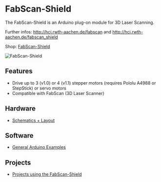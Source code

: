 # FabScan-Shield
The FabScan-Shield is an Arduino plug-on module for 3D Laser Scanning.

Further infos: http://hci.rwth-aachen.de/fabscan and http://hci.rwth-aachen.de/fabscan_shield

Shop: [FabScan-Shield](http://www.watterott.com/en/Arduino-FabScan-Shield)

![FabScan-Shield](https://raw.github.com/watterott/FabScan-Shield/master/img/fabscan-shield.jpg)


## Features
* Drive up to 3 (v1.0) or 4 (v1.1) stepper motors (requires Pololu A4988 or StepStick) or servo motors
* Compatible with FabScan (3D Laser Scanner)


## Hardware
* [Schematics + Layout](https://github.com/watterott/FabScan-Shield/tree/master/pcb)


## Software
* [General Arduino Examples](https://github.com/watterott/FabScan-Shield/tree/master/src)


## Projects
* [Projects using the FabScan-Shield](https://github.com/watterott/FabScan-Shield/blob/master/Projects.md)
